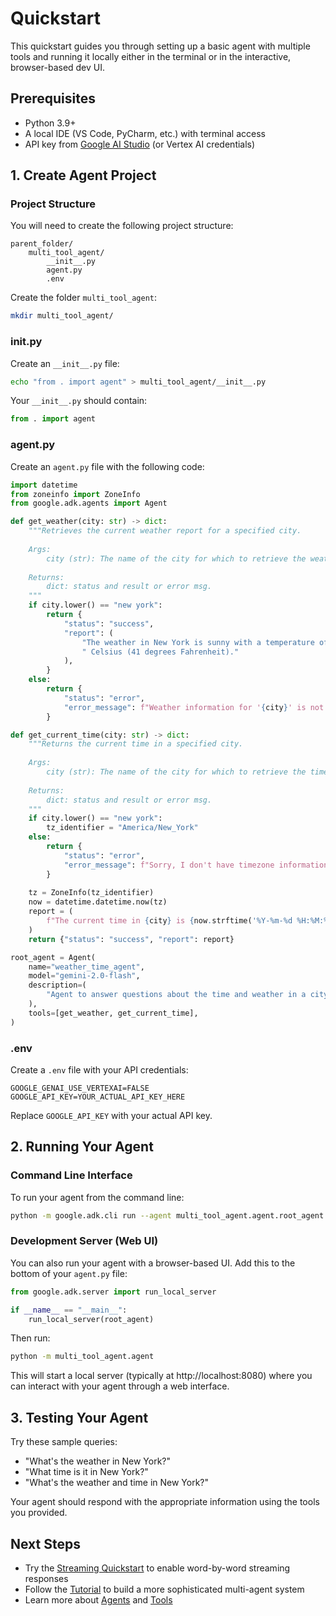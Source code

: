 # Quickstart

This quickstart guides you through setting up a basic agent with multiple tools and running it locally either in the terminal or in the interactive, browser-based dev UI.

## Prerequisites

- Python 3.9+
- A local IDE (VS Code, PyCharm, etc.) with terminal access
- API key from [Google AI Studio](https://ai.google.dev/) (or Vertex AI credentials)

## 1. Create Agent Project

### Project Structure

You will need to create the following project structure:

```
parent_folder/
    multi_tool_agent/
        __init__.py
        agent.py
        .env
```

Create the folder `multi_tool_agent`:

```bash
mkdir multi_tool_agent/
```

### __init__.py

Create an `__init__.py` file:

```bash
echo "from . import agent" > multi_tool_agent/__init__.py
```

Your `__init__.py` should contain:

```python
from . import agent
```

### agent.py

Create an `agent.py` file with the following code:

```python
import datetime
from zoneinfo import ZoneInfo
from google.adk.agents import Agent

def get_weather(city: str) -> dict:
    """Retrieves the current weather report for a specified city.
    
    Args:
        city (str): The name of the city for which to retrieve the weather report.
        
    Returns:
        dict: status and result or error msg.
    """
    if city.lower() == "new york":
        return {
            "status": "success",
            "report": (
                "The weather in New York is sunny with a temperature of 25 degrees"
                " Celsius (41 degrees Fahrenheit)."
            ),
        }
    else:
        return {
            "status": "error",
            "error_message": f"Weather information for '{city}' is not available."
        }

def get_current_time(city: str) -> dict:
    """Returns the current time in a specified city.
    
    Args:
        city (str): The name of the city for which to retrieve the time.
        
    Returns:
        dict: status and result or error msg.
    """
    if city.lower() == "new york":
        tz_identifier = "America/New_York"
    else:
        return {
            "status": "error",
            "error_message": f"Sorry, I don't have timezone information for {city}."
        }
    
    tz = ZoneInfo(tz_identifier)
    now = datetime.datetime.now(tz)
    report = (
        f"The current time in {city} is {now.strftime('%Y-%m-%d %H:%M:%S %Z')}"
    )
    return {"status": "success", "report": report}

root_agent = Agent(
    name="weather_time_agent",
    model="gemini-2.0-flash",
    description=(
        "Agent to answer questions about the time and weather in a city."
    ),
    tools=[get_weather, get_current_time],
)
```

### .env

Create a `.env` file with your API credentials:

```
GOOGLE_GENAI_USE_VERTEXAI=FALSE
GOOGLE_API_KEY=YOUR_ACTUAL_API_KEY_HERE
```

Replace `GOOGLE_API_KEY` with your actual API key.

## 2. Running Your Agent

### Command Line Interface

To run your agent from the command line:

```bash
python -m google.adk.cli run --agent multi_tool_agent.agent.root_agent
```

### Development Server (Web UI)

You can also run your agent with a browser-based UI. Add this to the bottom of your `agent.py` file:

```python
from google.adk.server import run_local_server

if __name__ == "__main__":
    run_local_server(root_agent)
```

Then run:

```bash
python -m multi_tool_agent.agent
```

This will start a local server (typically at http://localhost:8080) where you can interact with your agent through a web interface.

## 3. Testing Your Agent

Try these sample queries:

- "What's the weather in New York?"
- "What time is it in New York?"
- "What's the weather and time in New York?"

Your agent should respond with the appropriate information using the tools you provided.

## Next Steps

- Try the [Streaming Quickstart](./3_QuickstartStreaming.md) to enable word-by-word streaming responses
- Follow the [Tutorial](./4_Tutorial.md) to build a more sophisticated multi-agent system
- Learn more about [Agents](../2_CoreConcepts/1_Agents.md) and [Tools](../2_CoreConcepts/2_Tools.md)
